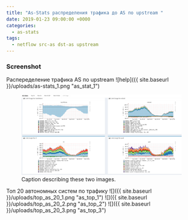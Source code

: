 ```yaml
---
title: "As-Stats распределения трафика до AS по upstream "
date: 2019-01-23 09:00:00 +0000
categories:
  - as-stats
tags:
  - netflow src-as dst-as upstream
---
```



### Screenshot   
Распеределение трафика AS  по upstream
![help]({{ site.baseurl }}/uploads/as-stats_1.png "as_stat_1")

<figure class="half">
    <a href="/uploads/as-stats_1.png"><img src="/uploads/as-stats_1.png"></a>
    <figcaption>Caption describing these two images.</figcaption>
</figure>


Топ 20 автономных систем по трафику
![]({{ site.baseurl }}/uploads/top_as_20_1.png "as_top_1")
![]({{ site.baseurl }}/uploads/top_as_20_2.png "as_top_2")
![]({{ site.baseurl }}/uploads/top_as_20_3.png "as_top_3")
